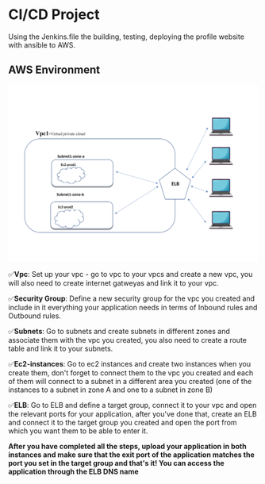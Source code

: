 # CI/CD Project

Using the Jenkins.file the building, testing, deploying the profile website with ansible to AWS. <br />

## AWS Environment
![image](https://github.com/yotamdavid/profile_wabsite/blob/e0bfbba2034cf209f983b4f1237e69913ed31a73/aws-env%20(1).jpg)

✅**Vpc**: Set up your vpc - go to vpc to your vpcs and create a new vpc, you will also need to create internet gatweyas and link it to your vpc.

✅**Security Group**: Define a new security group for the vpc you created and include in it everything your application needs in terms of Inbound rules and Outbound rules.

✅**Subnets**: Go to subnets and create subnets in different zones and associate them with the vpc you created, you also need to create a route table and link it to your subnets.

✅**Ec2-instances**: Go to ec2 instances and create two instances when you create them, don't forget to connect them to the vpc you created and each of them will connect to a subnet in a different area you created (one of the instances to a subnet in zone A and one to a subnet in zone B)

✅**ELB**: Go to ELB and define a target group, connect it to your vpc and open the relevant ports for your application, after you've done that, create an ELB and connect it to the target group you created and open the port from which you want them to be able to enter it.

**After you have completed all the steps, upload your application in both instances and make sure that the exit port of the application matches the port you set in the target group and that's it! You can access the application through the ELB DNS name**

